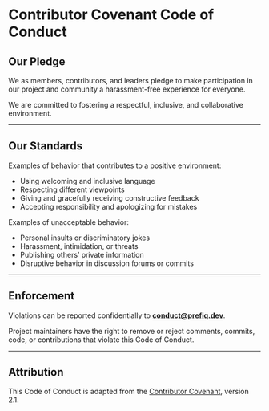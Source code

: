 # Contributor Covenant Code of Conduct

## Our Pledge

We as members, contributors, and leaders pledge to make participation in our project and community a harassment-free experience for everyone.

We are committed to fostering a respectful, inclusive, and collaborative environment.

---

## Our Standards

Examples of behavior that contributes to a positive environment:

- Using welcoming and inclusive language
- Respecting different viewpoints
- Giving and gracefully receiving constructive feedback
- Accepting responsibility and apologizing for mistakes

Examples of unacceptable behavior:

- Personal insults or discriminatory jokes
- Harassment, intimidation, or threats
- Publishing others’ private information
- Disruptive behavior in discussion forums or commits

---

## Enforcement

Violations can be reported confidentially to **conduct@prefiq.dev**.

Project maintainers have the right to remove or reject comments, commits, code, or contributions that violate this Code of Conduct.

---

## Attribution

This Code of Conduct is adapted from the [Contributor Covenant](https://www.contributor-covenant.org), version 2.1.
